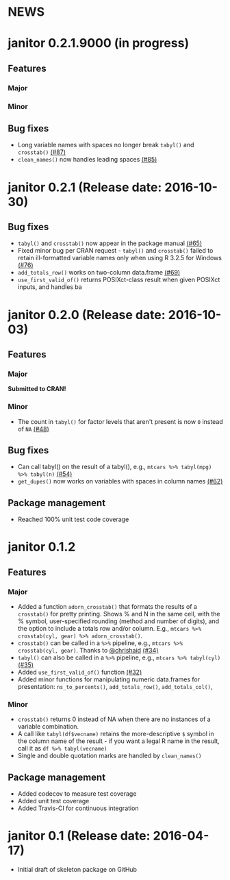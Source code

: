 NEWS
====

# janitor 0.2.1.9000 (in progress)

## Features

### Major


### Minor

## Bug fixes
* Long variable names with spaces no longer break `tabyl()` and `crosstab()` [(#87)](https://github.com/sfirke/janitor/issues/87)
* `clean_names()` now handles leading spaces [(#85)](https://github.com/sfirke/janitor/issues/85)

# janitor 0.2.1 (Release date: 2016-10-30)

## Bug fixes
* `tabyl()` and `crosstab()` now appear in the package manual [(#65)](https://github.com/sfirke/janitor/issues/65)
* Fixed minor bug per CRAN request - `tabyl()` and `crosstab()` failed to retain ill-formatted variable names only when using R 3.2.5 for Windows [(#76)](https://github.com/sfirke/janitor/issues/76)
* `add_totals_row()` works on two-column data.frame [(#69)](https://github.com/sfirke/janitor/issues/69)
* `use_first_valid_of()` returns POSIXct-class result when given POSIXct inputs, and handles ba

# janitor 0.2.0 (Release date: 2016-10-03)

## Features

### Major
**Submitted to CRAN!**

### Minor
* The count in `tabyl()` for factor levels that aren't present is now `0` instead of `NA` [(#48)](https://github.com/sfirke/janitor/issues/48)

## Bug fixes
* Can call tabyl() on the result of a tabyl(), e.g., `mtcars %>% tabyl(mpg) %>% tabyl(n)`  [(#54)](https://github.com/sfirke/janitor/issues/54)
* `get_dupes()` now works on variables with spaces in column names [(#62)](https://github.com/sfirke/janitor/issues/62)

## Package management

* Reached 100% unit test code coverage

# janitor 0.1.2

## Features

### Major
* Added a function `adorn_crosstab()` that formats the results of a `crosstab()` for pretty printing.  Shows % and N in the same cell, with the % symbol, user-specified rounding (method and number of digits), and the option to include a totals row and/or column. E.g., `mtcars %>% crosstab(cyl, gear) %>% adorn_crosstab()`.
* `crosstab()` can be called in a `%>%` pipeline, e.g., `mtcars %>% crosstab(cyl, gear)`.  Thanks to [@chrishaid](https://github.com/chrishaid) [(#34)](https://github.com/sfirke/janitor/pull/34)
* `tabyl()` can also be called in a `%>%` pipeline, e.g., `mtcars %>% tabyl(cyl)` [(#35)](https://github.com/sfirke/janitor/issues/35)
* Added `use_first_valid_of()` function [(#32)](https://github.com/sfirke/janitor/issues/32)
* Added minor functions for manipulating numeric data.frames for presentation: `ns_to_percents()`, `add_totals_row()`, `add_totals_col()`,

### Minor

* `crosstab()` returns 0 instead of NA when there are no instances of a variable combination.
* A call like `tabyl(df$vecname)` retains the more-descriptive `$` symbol in the column name of the result - if you want a legal R name in the result, call it as `df %>% tabyl(vecname)`
* Single and double quotation marks are handled by `clean_names()`


## Package management

* Added codecov to measure test coverage
* Added unit test coverage
* Added Travis-CI for continuous integration

# janitor 0.1 (Release date: 2016-04-17)

* Initial draft of skeleton package on GitHub

